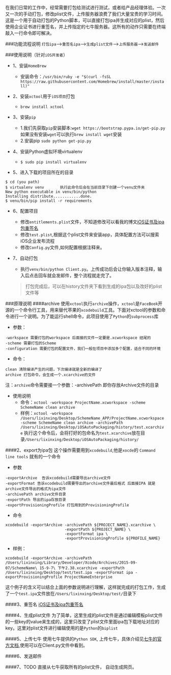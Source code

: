 在我们日常的工作中，经常需要打包给测试进行测试，或者给产品经理体验。一次又一次的手动打包，修改plist文件，上传服务器浪费了我们大量宝贵的学习时间。
这是一个用于自动打包的Python脚本，可以直接打包ipa并生成对应的plist，然后使用企业证书进行重签名，并上传指定的七牛服务器。这所有的动作只需要在终端敲入一行命令即可解决。

###功能流程说明
`打包ipa`-->`重签名ipa`-->`生成plist文件`-->`上传服务器`-->`发送邮件`

###使用说明（针对`iOS开发者`）
+ 1、安装`HomeBrew` 
	+ 安装命令：`/usr/bin/ruby -e "$(curl -fsSL https://raw.githubusercontent.com/Homebrew/install/master/install)"`

+ 2、安装`xctool`用于`iOS项目`打包
	+ `brew install xctool`

+ 3、安装`pip`
	+ 1.我们先获取`pip`安装脚本:`wget https://bootstrap.pypa.io/get-pip.py`
	如果没有安装`wget`可以执行`brew install wget`安装
	+ 2.安装pip `sudo python get-pip.py`

+ 4、安装Python虚拟环境virtualenv
	+ `$ sudo pip install virtualenv`

+ 5、进入下载的项目所在的目录
```shell
$ cd (you path)
$ virtualenv venv		执行此命令后会在当前目录下创建一个venu文件夹
New python executable in venv/bin/python
Installing distribute............done.
$ venu/bin/pip install -r requirements
```

+ 6、配置项目
	+ 修改`entitlements.plist`文件，不知道修改可以看我的博文[iOS证书及ipa包重签名](http://devlxx.com/ioszheng-shu-ji-ipabao-zhong-qian-ming/)
	+ 修改`test.plist`,根据这个plist文件来安装app，具体配置方法可以搜索iOS企业发布流程
	+ 修改`Config.py`文件,如何配置根据注释来。

+ 7、自动打包
	+ 执行`venv/bin/python Client.py`。上传成功后会让你输入版本注释，输入后点击回车就会发邮件，整个流程就走完了。
	> 打包完成后，可以在history文件夹下看到生成的ipa包以及改好的plist文件等


###原理说明
####archive
使用`xctool`执行`archive`操作，`xctool`是`FaceBook`开源的一个命令行工具，用来替代苹果的`xcodebuild`工具。下面对xctool的参数和命令进行一个说明。为了能运行shell命令，此项目使用了`Python`的`subprocess`库
+ 参数：
```
-workspace 需要打包的workspace 后面接的文件一定要是.xcworkspace 结尾的
-scheme 需要打包的Scheme
-configuration 需要打包的配置文件，我们一般在项目中添加多个配置，适合不同的环境
```
+ 命令：
```
clean 清除编译产生的问题，下次编译就是全新的编译了
archive 打包命令，会生成一个.xcarchive的文件
```
注：`archive`命令需要接一个参数：-archivePath 即你存放Archive文件的目录
+ 使用说明
	+ 命令：`xctool -workspace ProjectName.xcworkspace -scheme SchemeName clean archive`
	+ 样例：`xctool -workspace /Users/lixinxing/Desktop/SchemeName_APP/ProjectName.xcworkspace -scheme SchemeName clean archive -archivePath /Users/lixinxing/Desktop/iOSAutoPackaging/history/test.xcarchive`
执行这个命令后，会将打好的包命名为`test.xcarchive`放在目录`/Users/lixinxing/Desktop/iOSAutoPackaging/history/`

####2、export为ipa包
这个操作需要用到`xcodebuild`,他是`xocde`的 `Command line tools` 就有的一个命令
+ 参数
```
-exportArchive  告诉xcodebuild需要导出archive文件
-exportFormat 告诉xcodebuild需要导出的archive文件最后格式 后面接IPA 就是archive文件导出的格式为ipa文件
-archivePath archive文件目录
-exportPath 导出的ipa存放目录
-exportProvisioningProfile 打包用到的ProvisioningProfile
```

+ 命令
```
xcodebuild -exportArchive -archivePath ${PROJECT_NAME}.xcarchive \
                          -exportPath ${PROJECT_NAME} \
                          -exportFormat ipa \
                          -exportProvisioningProfile ${PROFILE_NAME}
```

+ 样例：
```
xcodebuild -exportArchive -archivePath /Users/lixinxing/Library/Developer/Xcode/Archives/2015-09-07/SchemeName\ 15-9-7\ 下午2.38.xcarchive -exportPath /Users/lixinxing/Desktop/test/test.ipa -exportFormat ipa -exportProvisioningProfile ProjectNameEnterprise
```
这个例子的含义可以结合上面的参数说明进行理解，这样就完成的打包工作，生成了一个`test.ipa`文件放在`/Users/lixinxing/Desktop/test/`目录下

####3、重签名
[iOS证书及ipa包重签名](http://devlxx.com/ioszheng-shu-ji-ipabao-zhong-qian-ming/)

####4、生成plist文件
为了简单，这里生成的plist文件是通过编辑模板plist文件的一些key的value来生成的，这里只改变了plist文件里面ipa包下载地址对应的key。这里对plist文件进行编辑使用的是`Python`的`biplist`

####5、上传七牛
使用七牛提供的`Python SDK`, 上传七牛，具体介绍见[七牛的官方文档](http://developer.qiniu.com/docs/v6/sdk/python-sdk.html),使用可以在Client.py文件中看到。

####6、发送邮件

####7、TODO
直接从七牛获取所有的plist文件， 自动生成网页。

